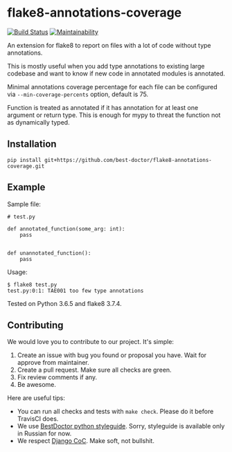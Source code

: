 # flake8-annotations-coverage


[![Build Status](https://travis-ci.org/best-doctor/flake8-annotations-coverage.svg?branch=master)](https://travis-ci.org/best-doctor/flake8-annotations-coverage)
[![Maintainability](https://api.codeclimate.com/v1/badges/8480286aaae1c0612351/maintainability)](https://codeclimate.com/github/best-doctor/flake8-annotations-coverage/maintainability)


An extension for flake8 to report on files with a lot of code
without type annotations.

This is mostly useful when you add type annotations to existing
large codebase and want to know if new code in annotated modules
 is annotated.

Minimal annotations coverage percentage for each file can be configured via
`--min-coverage-percents` option, default is 75.

Function is treated as annotated if it has annotation for at least
one argument or return type. This is enough for mypy to threat the function
not as dynamically typed.

## Installation

    pip install git+https://github.com/best-doctor/flake8-annotations-coverage.git


## Example

Sample file:

    # test.py

    def annotated_function(some_arg: int):
        pass


    def unannotated_function():
        pass

Usage:

    $ flake8 test.py
    test.py:0:1: TAE001 too few type annotations

Tested on Python 3.6.5 and flake8 3.7.4.


## Contributing

We would love you to contribute to our project. It's simple:

1. Create an issue with bug you found or proposal you have. Wait for approve from maintainer.
2. Create a pull request. Make sure all checks are green.
3. Fix review comments if any.
4. Be awesome.

Here are useful tips:

- You can run all checks and tests with `make check`. Please do it before TravisCI does.
- We use [BestDoctor python styleguide](https://github.com/best-doctor/guides/blob/master/guides/python_styleguide.md). Sorry, styleguide is available only in Russian for now.
- We respect [Django CoC](https://www.djangoproject.com/conduct/). Make soft, not bullshit.
